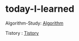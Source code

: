 today-I-learned
==================

Algorithm-Study: [Algorithm](https://github.com/JuHyang/today-I-learned/tree/master/Algorithm-Study)

Tistory : [Tistory](https://ju-hyang.tistory.com)
